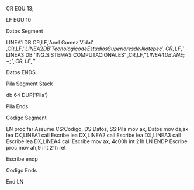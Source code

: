 CR EQU 13;

LF EQU 10


Datos Segment

   LINEA1 DB CR,LF,'Anel Gomez Vidal' ,CR,LF,'$'
   LINEA2 DB 'Tecnologico de Estudios Superiores de Jilotepec' ,CR,LF,'$'
   LINEA3 DB 'ING.SISTEMAS COMPUTACIONALES' ,CR,LF,'$'
   LINEA4 DB 'ANE ;-;' ,CR,LF,'$'
       
    
 Datos ENDS
 
 
 
Pila Segment Stack

  db 64 DUP('Pila')
  
  Pila Ends
  
  
  
  Codigo Segment
  
  LN proc far
    Assume CS:Codigo, DS:Datos, SS:Pila
     mov ax, Datos
      mov ds,ax 
      lea DX,LINEA1
      call Escribe
      lea DX,LINEA2
      call Escribe
      lea DX,LINEA3
      call Escribe
      lea DX,LINEA4
      call Escribe
       mov ax, 4c00h
       int 21h
       LN ENDP
 Escribe proc
      mov ah,9
      int 21h
      ret
      
      
Escribe endp

Codigo Ends

End LN      
